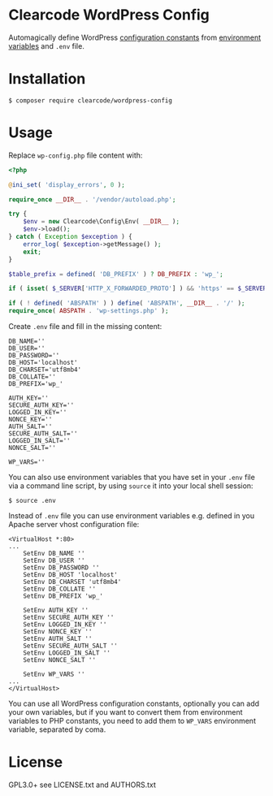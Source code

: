 # Clearcode WordPress Config

Automagically define WordPress [configuration constants](https://codex.wordpress.org/Editing_wp-config.php) from [environment variables](http://php.net/manual/en/reserved.variables.environment.php) and `.env` file.

# Installation

```shell
$ composer require clearcode/wordpress-config
```

# Usage

Replace `wp-config.php` file content with:

```php
<?php

@ini_set( 'display_errors', 0 );

require_once __DIR__ . '/vendor/autoload.php';

try {
	$env = new Clearcode\Config\Env( __DIR__ );
	$env->load();
} catch ( Exception $exception ) {
	error_log( $exception->getMessage() );
	exit;
}

$table_prefix = defined( 'DB_PREFIX' ) ? DB_PREFIX : 'wp_';

if ( isset( $_SERVER['HTTP_X_FORWARDED_PROTO'] ) && 'https' == $_SERVER['HTTP_X_FORWARDED_PROTO'] ) $_SERVER['HTTPS'] = 'on';

if ( ! defined( 'ABSPATH' ) ) define( 'ABSPATH', __DIR__ . '/' );
require_once( ABSPATH . 'wp-settings.php' );

```

Create `.env` file and fill in the missing content:

```shell
DB_NAME=''
DB_USER=''
DB_PASSWORD=''
DB_HOST='localhost'
DB_CHARSET='utf8mb4'
DB_COLLATE=''
DB_PREFIX='wp_'

AUTH_KEY=''
SECURE_AUTH_KEY=''
LOGGED_IN_KEY=''
NONCE_KEY=''
AUTH_SALT=''
SECURE_AUTH_SALT=''
LOGGED_IN_SALT=''
NONCE_SALT=''

WP_VARS=''
```

You can also use environment variables that you have set in your `.env` file via a command line script, by using `source` it into your local shell session:

```shell
$ source .env
```

Instead of `.env` file you can use environment variables e.g. defined in you Apache server vhost configuration file:

```shell
<VirtualHost *:80>
...
	SetEnv DB_NAME ''
	SetEnv DB_USER ''
	SetEnv DB_PASSWORD ''
	SetEnv DB_HOST 'localhost'
	SetEnv DB_CHARSET 'utf8mb4'
	SetEnv DB_COLLATE ''
	SetEnv DB_PREFIX 'wp_'

	SetEnv AUTH_KEY ''
	SetEnv SECURE_AUTH_KEY ''
	SetEnv LOGGED_IN_KEY ''
	SetEnv NONCE_KEY ''
	SetEnv AUTH_SALT ''
	SetEnv SECURE_AUTH_SALT ''
	SetEnv LOGGED_IN_SALT ''
	SetEnv NONCE_SALT ''

	SetEnv WP_VARS ''
...
</VirtualHost>
```

You can use all WordPress configuration constants, optionally you can add your own variables, but if you want to convert them from environment variables to PHP constants, you need to add them to `WP_VARS` environment variable, separated by coma.

# License

GPL3.0+ see LICENSE.txt and AUTHORS.txt
